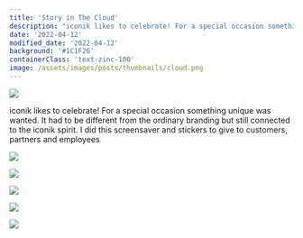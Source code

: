 ```yaml
---
title: 'Story in The Cloud'
description: "iconik likes to celebrate! For a special occasion something unique was wanted. It had to be different from the ordinary branding but still connected to the iconik spirit. I did this screensaver and stickers to give to customers, partners and employees"
date: '2022-04-12'
modified_date: '2022-04-12'
background: '#1C1F26'
containerClass: 'text-zinc-100'
image: /assets/images/posts/thumbnails/cloud.png
---
```


![](/assets/images/posts/story_cloud/000.png)

iconik likes to celebrate! For a special occasion something unique was wanted. It had to be different from the ordinary branding but still connected to the iconik spirit. I did this screensaver and stickers to give to customers, partners and employees

![](/assets/images/posts/story_cloud/001.png)

![](/assets/images/posts/story_cloud/002.png)

![](/assets/images/posts/story_cloud/003.png)

![](/assets/images/posts/story_cloud/005.png)

![](/assets/images/posts/story_cloud/006.png)
